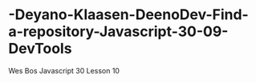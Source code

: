 # -Deyano-Klaasen-DeenoDev-Find-a-repository-Javascript-30-09-DevTools
Wes Bos Javascript 30 Lesson 10

